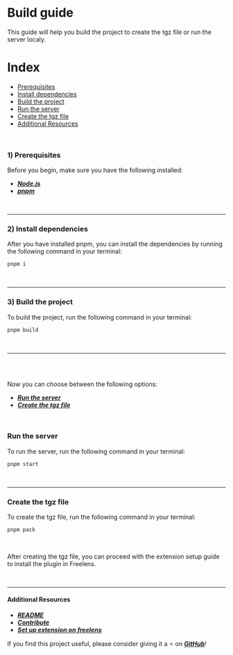 # Build guide
This guide will help you build the project to create the tgz file or run the server localy.

# Index
- [Prerequisites](#1-prerequisites)
- [Install dependencies](#2-install-dependencies)
- [Build the project](#3-build-the-project)
- [Run the server](#run-the-server)
- [Create the tgz file](#create-the-tgz-file)
- [Additional Resources](#additional-resources)


<br>

### 1) Prerequisites
Before you begin, make sure you have the following installed:
- [***Node.js***](https://nodejs.org/en)
- [***pnpm***](https://pnpm.io/it/installation)

<br>

***

### 2) Install dependencies
After you have installed pnpm, you can install the dependencies by running the following command in your terminal:
```bash
pnpm i
```

<br>

***

### 3) Build the project
To build the project, run the following command in your terminal:
```bash
pnpm build
```
<br>

***

<br><br>

Now you can choose between the following options:
- [***Run the server***](#run-the-server)
- [***Create the tgz file***](#create-the-tgz-file)

<br>

### Run the server
To run the server, run the following command in your terminal:
```bash
pnpm start
```
<br>

***

### Create the tgz file
To create the tgz file, run the following command in your terminal:
```bash
pnpm pack
```

<br>

After creating the tgz file, you can proceed with the extension setup guide to install the plugin in Freelens.

<br>

***

#### Additional Resources
- [***README***](../README.md)
- [***Contribute***](CONTRIBUTING.md)
- [***Set up extension on freelens***](./docs/SET*UP*EXTENSION.md)

If you find this project useful, please consider giving it a ⭐️ on [***GitHub***](https://github.com/freelensapp/freelens-ai)!




